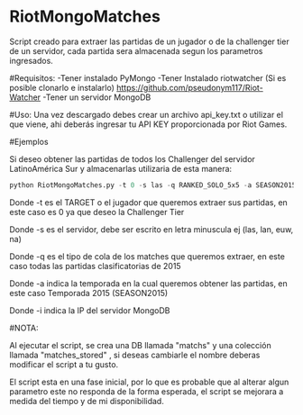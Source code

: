 # RiotMongoMatches

Script creado para extraer las partidas de un jugador o de la challenger tier de un servidor, cada partida sera almacenada segun los
parametros ingresados.


#Requisitos:
-Tener instalado PyMongo
-Tener Instalado riotwatcher (Si es posible clonarlo e instalarlo) https://github.com/pseudonym117/Riot-Watcher
-Tener un servidor MongoDB

#Uso:
Una vez descargado debes crear un archivo api_key.txt o utilizar el que viene, ahi deberás ingresar tu API KEY proporcionada por
Riot Games.


#Ejemplos

Si deseo obtener las partidas de todos los Challenger del servidor LatinoAmérica Sur y almacenarlas utilizaria de esta manera:

```python
python RiotMongoMatches.py -t 0 -s las -q RANKED_SOLO_5x5 -a SEASON2015 -i localhost
```
Donde -t es el TARGET o el jugador que queremos extraer sus partidas, en este caso es 0 ya que deseo la Challenger Tier

Donde -s es el servidor, debe ser escrito en letra minuscula ej (las, lan, euw, na)

Donde -q es el tipo de cola de los matches que queremos extraer, en este caso todas las partidas clasificatorias de 2015

Donde -a indica la temporada en la cual queremos obtener las partidas, en este caso Temporada 2015 (SEASON2015)

Donde -i indica la IP del servidor MongoDB



#NOTA:

Al ejecutar el script, se crea una DB llamada "matchs" y una colección llamada "matches_stored" , si deseas cambiarle el nombre deberas modificar el script a tu gusto.


El script esta en una fase inicial, por lo que es probable que al alterar algun parametro este no responda de la forma esperada, el script se mejorara a medida del tiempo y de mi disponibilidad.

